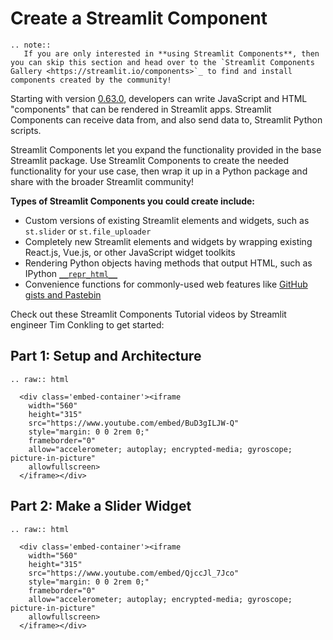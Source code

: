 # Create a Streamlit Component

```eval_rst
.. note::
   If you are only interested in **using Streamlit Components**, then you can skip this section and head over to the `Streamlit Components Gallery <https://streamlit.io/components>`_ to find and install components created by the community!
```

Starting with version [0.63.0](changelog.html#version-0-63-0), developers can write JavaScript and HTML "components" that can be rendered in Streamlit apps. Streamlit Components can receive data from, and also send data to, Streamlit Python scripts.

Streamlit Components let you expand the functionality provided in the base Streamlit package. Use Streamlit Components to create the needed functionality for your use case, then wrap it up in a Python package and share with the broader Streamlit community!

**Types of Streamlit Components you could create include:**

- Custom versions of existing Streamlit elements and widgets, such as `st.slider` or `st.file_uploader`
- Completely new Streamlit elements and widgets by wrapping existing React.js, Vue.js, or other JavaScript widget toolkits
- Rendering Python objects having methods that output HTML, such as IPython [`__repr_html__`](https://ipython.readthedocs.io/en/stable/config/integrating.html#rich-display)
- Convenience functions for commonly-used web features like [GitHub gists and Pastebin](https://github.com/randyzwitch/streamlit-embedcode)

Check out these Streamlit Components Tutorial videos by Streamlit engineer Tim Conkling to get started:

## Part 1: Setup and Architecture

```eval_rst
.. raw:: html

  <div class='embed-container'><iframe
    width="560"
    height="315"
    src="https://www.youtube.com/embed/BuD3gILJW-Q"
    style="margin: 0 0 2rem 0;"
    frameborder="0"
    allow="accelerometer; autoplay; encrypted-media; gyroscope; picture-in-picture"
    allowfullscreen>
  </iframe></div>
```

## Part 2: Make a Slider Widget

```eval_rst
.. raw:: html

  <div class='embed-container'><iframe
    width="560"
    height="315"
    src="https://www.youtube.com/embed/QjccJl_7Jco"
    style="margin: 0 0 2rem 0;"
    frameborder="0"
    allow="accelerometer; autoplay; encrypted-media; gyroscope; picture-in-picture"
    allowfullscreen>
  </iframe></div>
```

